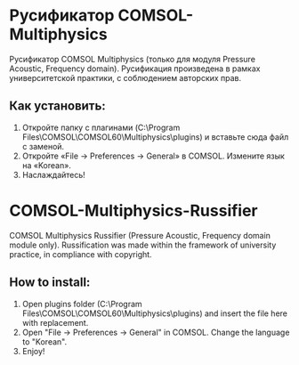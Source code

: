# Русификатор COMSOL-Multiphysics
Русификатор COMSOL Multiphysics (только для модуля Pressure Acoustic, Frequency domain).
Русификация произведена в рамках университетской практики, с соблюдением авторских прав.

## Как установить:

1. Откройте папку с плагинами (C:\Program Files\COMSOL\COMSOL60\Multiphysics\plugins) и вставьте сюда файл с заменой.
2. Откройте «File ->  Preferences -> General» в COMSOL. Измените язык на «Korean».
3. Наслаждайтесь!


# COMSOL-Multiphysics-Russifier
COMSOL Multiphysics Russifier (Pressure Acoustic, Frequency domain module only).
Russification was made within the framework of university practice, in compliance with copyright.

## How to install:

1. Open plugins folder (C:\Program Files\COMSOL\COMSOL60\Multiphysics\plugins) and insert the file here with replacement.
2. Open "File -> Preferences -> General" in COMSOL. Change the language to "Korean".
3. Enjoy!
